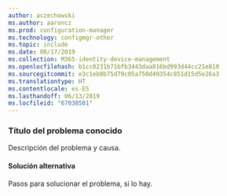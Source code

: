 ```yaml
---
author: aczechowski
ms.author: aaroncz
ms.prod: configuration-manager
ms.technology: configmgr-other
ms.topic: include
ms.date: 08/17/2019
ms.collection: M365-identity-device-management
ms.openlocfilehash: b1cc0231b71bfb3443daa816bd993d44cc21e810
ms.sourcegitcommit: e3c1eb0b75d79c05a750d49354c851d15d5e26a3
ms.translationtype: HT
ms.contentlocale: es-ES
ms.lasthandoff: 06/13/2019
ms.locfileid: "67038581"
---
```

### <a name="ki_ANCHOR"></a> Título del problema conocido
<!--bugID-->
Descripción del problema y causa.

#### <a name="workaround"></a>Solución alternativa
Pasos para solucionar el problema, si lo hay.  
